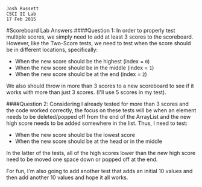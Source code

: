 ```
Josh Russett
CSCI II Lab
17 Feb 2015
```
#Scoreboard Lab Answers
####Question 1:
In order to properly test multiple scores, we simply need to add at least 3 scores to the scoreboard. However, like the Two-Score tests, we need to test when the score should be in different locations, specifically: 

* When the new score should be the highest (index = `0`)
* When the new score should be in the middle (index = `1`)
* When the new score should be at the end (index = `2`)

We also should throw in more than 3 scores to a new scoreboard to see if it works with more than just 3 scores. (I'll use 5 scores in my test).


####Question 2:
Considering I already tested for more than 3 scores and the code worked correctly, the focus on these tests will be when an element needs to be deleted/popped off from the end of the ArrayList and the new high score needs to be added somewhere in the list. Thus, I need to test:

* When the new score should be the lowest score
* When the new score should be at the head or in the middle

In the latter of the tests, all of the high scores lower than the new high score need to be moved one space down or popped off at the end. 

For fun, I'm also going to add another test that adds an initial 10 values and then add another 10 values and hope it all works.